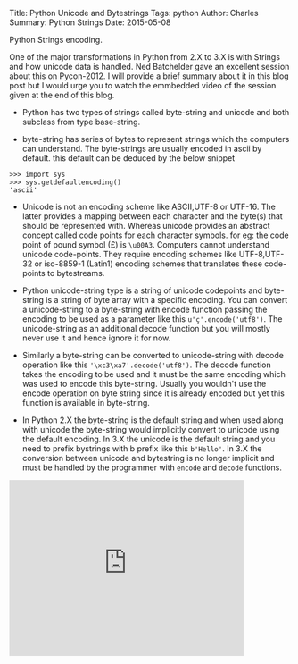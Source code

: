 Title: Python Unicode and Bytestrings
Tags: python 
Author: Charles
Summary: Python Strings
Date: 2015-05-08

Python Strings encoding.

One of the major transformations in Python from 2.X to 3.X is with Strings and how unicode data is handled. Ned Batchelder gave an excellent session about this on Pycon-2012. I will provide a brief summary about it in this blog post but I would urge you to watch the emmbedded video of the session given at the end of this blog.

* Python has two types of strings called byte-string and unicode and both subclass from type base-string.

* byte-string has series of bytes to represent strings which the computers can understand. The byte-strings are usually encoded in ascii by default. this default can be deduced by the below snippet

```
>>> import sys
>>> sys.getdefaultencoding()
'ascii'
```

* Unicode is not an encoding scheme like ASCII,UTF-8 or UTF-16. The latter provides a mapping between each character and the byte(s) that should be represented with. Whereas unicode provides an abstract concept called code points for each character symbols. for eg: the code point of pound symbol (£) is `\u00A3`. Computers cannot understand unicode code-points. They require encoding schemes like UTF-8,UTF-32 or iso-8859-1 (Latin1) encoding schemes that translates these code-points to bytestreams.

* Python unicode-string type is a string of unicode codepoints and byte-string is a string of byte array with a specific encoding. You can convert a unicode-string to a byte-string with encode function passing the encoding to be used as a parameter like this `u'ç'.encode('utf8')`. The unicode-string as an additional decode function but you will mostly never use it and hence ignore it for now.

* Similarly a byte-string can be converted to unicode-string with decode operation like this `'\xc3\xa7'.decode('utf8')`. The decode function takes the encoding to be used and it must be the same encoding which was used to encode this byte-string. Usually you wouldn't use the encode operation on byte string since it is already encoded but yet this function is available in byte-string.


* In Python 2.X the byte-string is the default string and when used along with unicode the byte-string would implicitly convert to unicode using the default encoding. In 3.X the unicode is the default string and you need to prefix bystrings with b prefix like this `b'Hello'`. In 3.X the conversion between unicode and bytestring is no longer implicit and must be handled by the programmer with `encode` and `decode` functions.


<iframe width="420" height="315" src="https://www.youtube.com/embed/sgHbC6udIqc" frameborder="0" allowfullscreen></iframe>
